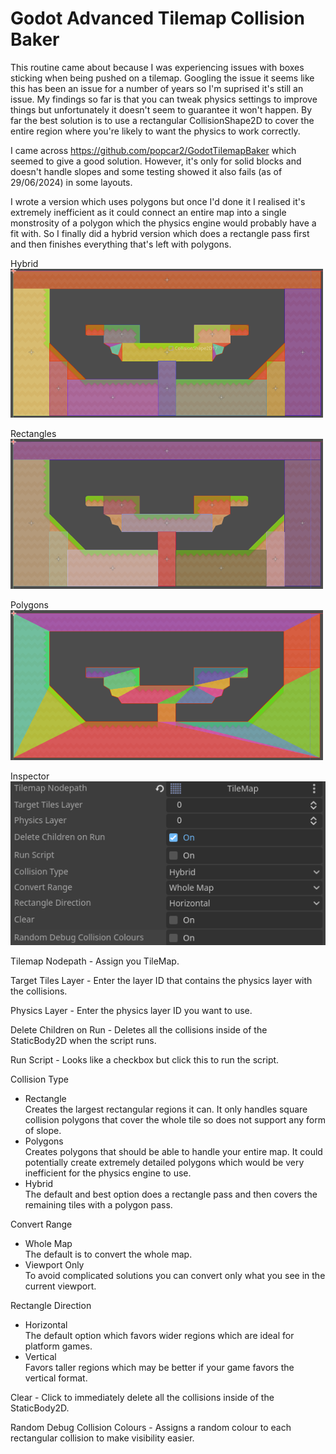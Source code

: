 # Godot Advanced Tilemap Collision Baker

This routine came about because I was experiencing issues with boxes sticking when being pushed on a tilemap. Googling the issue it seems like this has been an issue for a number of years so I'm suprised it's still an issue. My findings so far is that you can tweak physics settings to improve things but unfortunately it doesn't seem to guarantee it won't happen. By far the best solution is to use a rectangular CollisionShape2D to cover the entire region where you're likely to want the physics to work correctly.


I came across https://github.com/popcar2/GodotTilemapBaker which seemed to give a good solution. However, it's only for solid blocks and doesn't handle slopes and some testing showed it also fails (as of 29/06/2024) in some layouts.

I wrote a version which uses polygons but once I'd done it I realised it's extremely inefficient as it could connect an entire map into a single monstrosity of a polygon which the physics engine would probably have a fit with. So I finally did a hybrid version which does a rectangle pass first and then finishes everything that's left with polygons. 

Hybrid  
![hybrid](./images/hybrid.png)

Rectangles  
![horizontal](./images/horizontal.png)

Polygons  
![polygons](./images/polygons.png)

Inspector  
![inspector](./images/inspector.png)


Tilemap Nodepath - Assign you TileMap.  

Target Tiles Layer - Enter the layer ID that contains the physics layer with the collisions.  

Physics Layer - Enter the physics layer ID you want to use.  

Delete Children on Run - Deletes all the collisions inside of the StaticBody2D when the script runs.

Run Script - Looks like a checkbox but click this to run the script.  

Collision Type  
* Rectangle  
Creates the largest rectangular regions it can. It only handles square collision polygons that cover the whole tile so does not support any form of slope.
* Polygons  
Creates polygons that should be able to handle your entire map. It could potentially create extremely detailed polygons which would be very inefficient for the physics engine to use.
* Hybrid  
The default and best option does a rectangle pass and then covers the remaining tiles with a polygon pass.

Convert Range  
* Whole Map  
The default is to convert the whole map.
* Viewport Only  
To avoid complicated solutions you can convert only what you see in the current viewport.

Rectangle Direction
* Horizontal  
The default option which favors wider regions which are ideal for platform games.
* Vertical  
Favors taller regions which may be better if your game favors the vertical format.

Clear - Click to immediately delete all the collisions inside of the StaticBody2D.

Random Debug Collision Colours - Assigns a random colour to each rectangular collision to make visibility easier.

